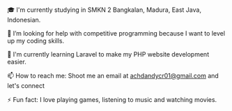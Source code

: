 🎓 I'm currently studying in SMKN 2 Bangkalan, Madura, East Java, Indonesian.

🤝 I’m looking for help with competitive programming because I want to level up my coding skills.

🌱 I'm currently learning Laravel to make my PHP website development easier.

📫 How to reach me: Shoot me an email at achdandycr01@gmail.com and let's connect

⚡ Fun fact: I love playing games, listening to music and watching movies.
